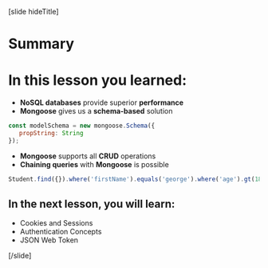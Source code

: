 [slide hideTitle]
# Summary


# In this lesson you learned:

- **NoSQL databases** provide superior **performance**
- **Mongoose** gives us a **schema-based** solution

``` js
const modelSchema = new mongoose.Schema({
   propString: String 
});
```

- **Mongoose** supports all **CRUD** operations
- **Chaining queries** with **Mongoose** is possible

``` js
Student.find({}).where('firstName').equals('george').where('age').gt(18).lt(65).sort({age:1}).skip(10).limit(10)
```

## In the next lesson, you will learn:

- Cookies and Sessions
- Authentication Concepts
- JSON Web Token



[/slide]
